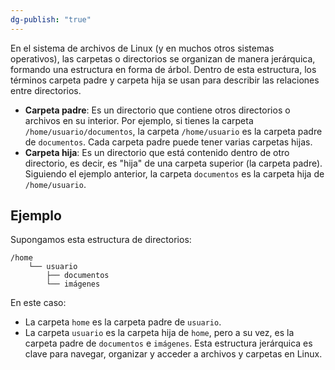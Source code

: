 ```yaml
---
dg-publish: "true"
---
```

En el sistema de archivos de Linux (y en muchos otros sistemas operativos), las carpetas o directorios se organizan de manera jerárquica, formando una estructura en forma de árbol. Dentro de esta estructura, los términos carpeta padre y carpeta hija se usan para describir las relaciones entre directorios.

- **Carpeta padre**: Es un directorio que contiene otros directorios o archivos en su interior. Por ejemplo, si tienes la carpeta `/home/usuario/documentos`, la carpeta `/home/usuario` es la carpeta padre de `documentos`. Cada carpeta padre puede tener varias carpetas hijas.
- **Carpeta hija**: Es un directorio que está contenido dentro de otro directorio, es decir, es "hija" de una carpeta superior (la carpeta padre). Siguiendo el ejemplo anterior, la carpeta `documentos` es la carpeta hija de `/home/usuario`.
## Ejemplo

Supongamos esta estructura de directorios:

```
/home 
	└── usuario 
		├── documentos 
		└── imágenes
```

En este caso:
- La carpeta `home` es la carpeta padre de `usuario`.
- La carpeta `usuario` es la carpeta hija de `home`, pero a su vez, es la carpeta padre de `documentos` e `imágenes`.
Esta estructura jerárquica es clave para navegar, organizar y acceder a archivos y carpetas en Linux.
